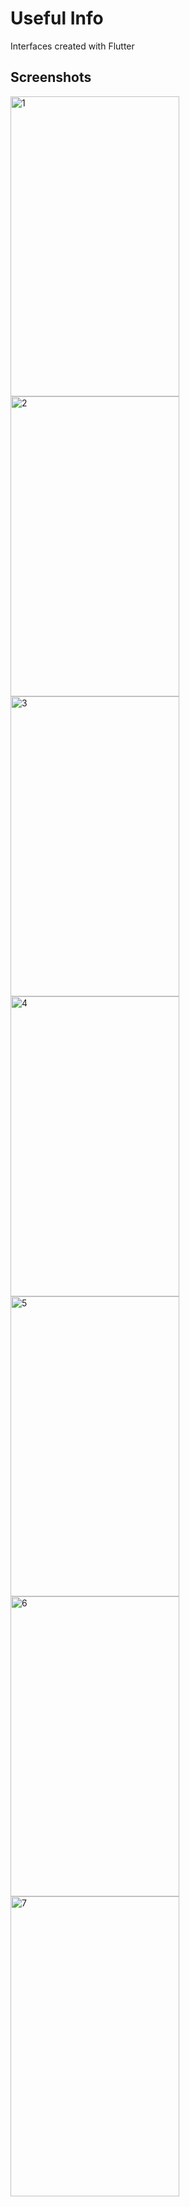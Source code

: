# Useful Info

Interfaces created with Flutter

## Screenshots

<tr> 
    <td><img width=270 height=480 src="https://i.ibb.co/rm1M1Gp/1.png" alt="1" ></td>
    <td><img width=270 height=480 src="https://i.ibb.co/8X0ckWF/2.png" alt="2" ></td>
    <td><img width=270 height=480 src="https://i.ibb.co/Fz7dzWV/3.png" alt="3" ></td>
    <td><img width=270 height=480 src="https://i.ibb.co/ZJTwQ92/4.png" alt="4" ></td>
  </tr>
  <tr>
    <td><img width=270 height=480 src="https://i.ibb.co/dkm3011/5.png" alt="5" ></td>
    <td><img width=270 height=480 src="https://i.ibb.co/JrKd17Z/6.png" alt="6" ></td>
    <td><img width=270 height=480 src="https://i.ibb.co/YTdrNHX/7.png" alt="7" ></td>
  </tr>


